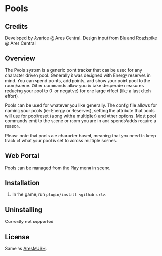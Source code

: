 # Pools

## Credits
Developed by Avarice @ Ares Central. Design input from Blu and Roadspike @ Ares Central

## Overview

The Pools system is a generic point tracker that can be used for any character driven pool. Generally it was designed with Energy reserves in mind. You can spend points, add points, and show your point pool to the room/scene. Other commands allow you to take desperate measures, reducing your pool to 0 (or negative) for one large effect (like a last ditch effort). 

Pools can be used for whatever you like generally. The config file allows for naming your pools (ie: Energy or Reserves), setting the attribute that pools will use for pool/reset (along with a multiplier) and other options. Most pool commands emit to the scene or room you are in and spends/adds require a reason. 

Please note that pools are character based, meaning that you need to keep track of what your pool is set to across multiple scenes.

## Web Portal

Pools can be managed from the Play menu in scene. 

## Installation

1. In the game, run `plugin/install <github url>`.


## Uninstalling

Currently not supported.

## License

Same as [AresMUSH](https://aresmush.com/license).